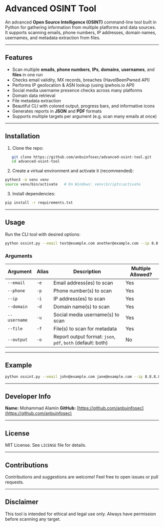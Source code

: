 # Advanced OSINT Tool

An advanced **Open Source Intelligence (OSINT)** command-line tool built in Python for gathering information from multiple platforms and data sources. It supports scanning emails, phone numbers, IP addresses, domain names, usernames, and metadata extraction from files.

---

## Features

- Scan multiple **emails**, **phone numbers**, **IPs**, **domains**, **usernames**, and **files** in one run  
- Checks email validity, MX records, breaches (HaveIBeenPwned API)  
- Performs IP geolocation & ASN lookup (using ipwhois.io API)  
- Social media username presence checks across many platforms  
- Domain data retrieval  
- File metadata extraction  
- Beautiful CLI with colored output, progress bars, and informative icons  
- Generates reports in **JSON** and **PDF** formats  
- Supports multiple targets per argument (e.g. scan many emails at once)  

---

## Installation

1. Clone the repo:

```bash
   git clone https://github.com/anbuinfosec/advanced-osint-tool.git
   cd advanced-osint-tool
```

2. Create a virtual environment and activate it (recommended):

```bash
python3 -m venv venv
source venv/bin/activate   # On Windows: venv\Scripts\activate
```

3. Install dependencies:

```bash
pip install -r requirements.txt
```

---

## Usage

Run the CLI tool with desired options:

```bash
python ossint.py --email test@example.com another@example.com --ip 8.8.8.8 --output json
```

### Arguments

| Argument     | Alias | Description                                                 | Multiple Allowed? |
| ------------ | ----- | ----------------------------------------------------------- | ----------------- |
| `--email`    | `-e`  | Email address(es) to scan                                   | Yes               |
| `--phone`    | `-p`  | Phone number(s) to scan                                     | Yes               |
| `--ip`       | `-i`  | IP address(es) to scan                                      | Yes               |
| `--domain`   | `-d`  | Domain name(s) to scan                                      | Yes               |
| `--username` | `-u`  | Social media username(s) to scan                            | Yes               |
| `--file`     | `-f`  | File(s) to scan for metadata                                | Yes               |
| `--output`   | `-o`  | Report output format: `json`, `pdf`, `both` (default: both) | No                |

---

## Example

```bash
python ossint.py --email john@example.com jane@example.com --ip 8.8.8.8 --username alice bob --output both
```

---

## Developer Info

**Name:** Mohammad Alamin
**GitHub:** [https://github.com/anbuinfosec](https://github.com/anbuinfosec)

---

## License

MIT License. See `LICENSE` file for details.

---

## Contributions

Contributions and suggestions are welcome! Feel free to open issues or pull requests.

---

## Disclaimer

This tool is intended for ethical and legal use only. Always have permission before scanning any target.
